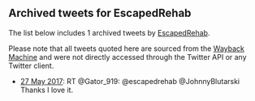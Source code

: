 ## Archived tweets for EscapedRehab

The list below includes 1 archived tweets by
[EscapedRehab](https://twitter.com/EscapedRehab).

Please note that all tweets quoted here are sourced from the
[Wayback Machine](https://web.archive.org) and were not directly accessed through the Twitter API or
any Twitter client.

* [27 May 2017](https://web.archive.org/web/20170527150238/https://twitter.com/escapedrehab/status/868482585495842816): RT @Gator_919: @escapedrehab @JohnnyBlutarski Thanks I love it. <!--868482585495842816-->
